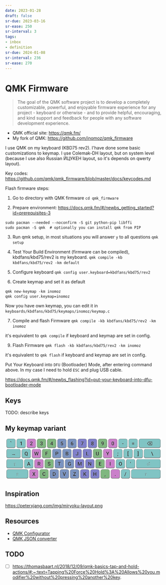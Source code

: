```yaml
---
date: 2023-01-28
draft: false
sr-due: 2023-03-16
sr-ease: 250
sr-interval: 3
tags:
- inbox
- definition
sr-due: 2024-01-08
sr-interval: 236
sr-ease: 270
---
```


# QMK Firmware

> The goal of the QMK software project is to develop a completely customizable,
> powerful, and enjoyable firmware experience for any project - keyboard or
> otherwise - and to provide helpful, encouraging, and kind support and feedback
> for people with any software development experience.

- QMK official site: https://qmk.fm/
- My fork of QMK: https://github.com/inomoz/qmk_firmware

I use QMK on my keyboard (KBD75 rev2). I'have done some basic customizations to
keymap. I use Colemak-DH layout, but on system level (because I use also Russian
ЙЦУКЕН layout, so it's depends on qwerty layout).

Key codes: https://github.com/qmk/qmk_firmware/blob/master/docs/keycodes.md

Flash firmware steps:

1. Go to directory with QMK firmware `cd qmk_firmware`

2. Prepare environment:
   https://docs.qmk.fm/#/newbs_getting_started?id=prerequisites-3

```
sudo pacman --needed --noconfirm -S git python-pip libffi
sudo pacman -S qmk  # optionally you can install qmk from PIP
```

3. Run qmk setup, in most situations you will answer `y` to all questions
   `qmk setup`

4. Test Your Build Environment (firmware can be compiled), kbdfans/kbd75/rev2 is
   my keyboard. `qmk compile -kb kbdfans/kbd75/rev2 -km default`

5. Configure keyboard `qmk config user.keyboard=kbdfans/kbd75/rev2`

6. Create keymap and set it as default

```
qmk new-keymap -km inomoz
qmk config user.keymap=inomoz
```

Now you have own keymap, you can edit it in
`keyboards/kbdfans/kbd75/keymaps/inomoz/keymap.c`

7. Compile and flash Firmware `qmk compile -kb kbdfans/kbd75/rev2 -km inomoz`

it's equivalent to `qmk compile` if keyboard and keymap are set in config.

9. Flash Firmware `qmk flash -kb kbdfans/kbd75/rev2 -km inomoz`

it's equivalent to `qmk flash` if keyboard and keymap are set in config.

Put Your Keyboard into `DFU` (Bootloader) Mode, after entering command above. In
my case I need to hold `ESC` and plug USB cable.

https://docs.qmk.fm/#/newbs_flashing?id=put-your-keyboard-into-dfu-bootloader-mode

## Keys

TODO: describe keys

## My keymap variant

![Colemak-DH ANSI](./img/Colemak-DH_ANSI.png)

## Inspiration

https://peterxjang.com/img/miryoku-layout.png

## Resources

- [QMK Configurator](https://config.qmk.fm/#/kbdfans/kbd75/rev2/LAYOUT)
- [QMK JSON converter](https://jhelvy.shinyapps.io/qmkjsonconverter/)

## TODO

- [ ] https://thomasbaart.nl/2018/12/09/qmk-basics-tap-and-hold-actions/#:~:text=Tapping%20Force%20Hold%3A%20Allows%20you,modifier%20without%20pressing%20another%20key.
